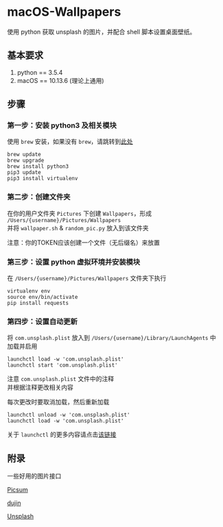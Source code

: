 # macOS-Wallpapers

使用 python 获取 unsplash 的图片，并配合 shell 脚本设置桌面壁纸。

## 基本要求
1. python == 3.5.4
2. macOS == 10.13.6 (理论上通用)

## 步骤

### 第一步：安装 python3 及相关模块
使用 `brew` 安装，如果没有 `brew`，请跳转到[此处](https://brew.sh)
```
brew update
brew upgrade
brew install python3
pip3 update
pip3 install virtualenv
```

### 第二步：创建文件夹
在你的用户文件夹 `Pictures` 下创建 `Wallpapers`，形成 `/Users/{username}/Pictures/Wallpapers`  
并将 `wallpaper.sh` & `random_pic.py` 放入到该文件夹

注意：你的TOKEN应该创建一个文件（无后缀名）来放置

### 第三步：设置 python 虚拟环境并安装模块
在 `/Users/{username}/Pictures/Wallpapers` 文件夹下执行
```
virtualenv env
source env/bin/activate
pip install requests
```

### 第四步：设置自动更新
将 `com.unsplash.plist` 放入到 `/Users/{username}/Library/LaunchAgents` 中
加载并启用
```
launchctl load -w 'com.unsplash.plist'
launchctl start 'com.unsplash.plist'
```
注意 `com.unsplash.plist` 文件中的注释  
并根据注释更改相关内容  

每次更改时要取消加载，然后重新加载
```
launchctl unload -w 'com.unsplash.plist'
launchctl load -w 'com.unsplash.plist'
```

关于 `launchctl` 的更多内容请点击[该链接](https://www.jianshu.com/p/4addd9b455f2)


## 附录
一些好用的图片接口

[Picsum](https://picsum.photos)

[dujin](https://api.dujin.org/bing/1920.php)

[Unsplash](https://source.unsplash.com/random)


